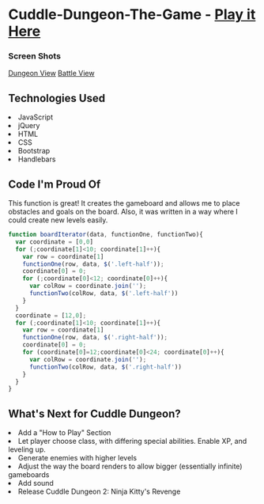 # Cuddle-Dungeon-The-Game - [Play it Here](https://cuddle-dungeon.herokuapp.com/)

### Screen Shots
[Dungeon View](https://i.imgur.com/FDdo62s.png)
[Battle View](https://i.imgur.com/Nn6NYeH.jpg)

## Technologies Used

<li> JavaScript </li>
<li> jQuery </li>
<li> HTML </li>
<li> CSS </li>
<li> Bootstrap </li>
<li> Handlebars </li>


## Code I'm Proud Of

This function is great!  It creates the gameboard and allows me to place obstacles and goals on the board.  Also, it was written in a way where I could create new levels easily.

```javascript
function boardIterator(data, functionOne, functionTwo){
  var coordinate = [0,0]
  for (;coordinate[1]<10; coordinate[1]++){
    var row = coordinate[1]
    functionOne(row, data, $('.left-half'));
    coordinate[0] = 0;
    for (;coordinate[0]<12; coordinate[0]++){
      var colRow = coordinate.join('');
      functionTwo(colRow, data, $('.left-half'))
    }
  }
  coordinate = [12,0];
  for (;coordinate[1]<10; coordinate[1]++){
    var row = coordinate[1]
    functionOne(row, data, $('.right-half'));
    coordinate[0] = 0;
    for (coordinate[0]=12;coordinate[0]<24; coordinate[0]++){
      var colRow = coordinate.join('');
      functionTwo(colRow, data, $('.right-half'))
    }
  }
}
```

## What's Next for Cuddle Dungeon?

<li> Add a "How to Play" Section </li>
<li> Let player choose class, with differing special abilities.  Enable XP, and leveling up. </li>
<li> Generate enemies with higher levels </li>
<li> Adjust the way the board renders to allow bigger (essentially infinite) gameboards </li>
<li> Add sound </li>
<li> Release Cuddle Dungeon 2: Ninja Kitty's Revenge </li>

